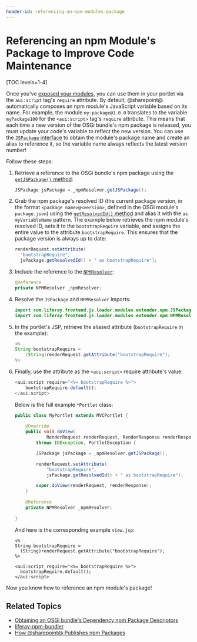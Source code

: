 ```yaml
---
header-id: referencing-an-npm-modules-package
---
```


# Referencing an npm Module's Package to Improve Code Maintenance

[TOC levels=1-4]

Once you've 
[exposed your modules](/docs/7-2/frameworks/-/knowledge_base/f/using-javascript-in-your-portlets), 
you can use them in your portlet via the `aui:script` tag's `require` attribute. 
By default, @sharepoint@ automatically composes an npm module's JavaScript variable 
based on its name. For example, the module `my-package@1.0.0` translates to the 
variable `myPackage100` for the `<aui:script>` tag's `require` attribute. This 
means that each time a new version of the OSGi bundle's npm package is released, 
you must update your code's variable to reflect the new version. You can use the 
[`JSPackage` interface](@app-ref@/foundation/latest/javadocs/com/liferay/frontend/js/loader/modules/extender/npm/JSPackage.html) 
to obtain the module's package name and create an alias to reference it, so the 
variable name always reflects the latest version number! 

Follow these steps:

1.  Retrieve a reference to the OSGi bundle's npm package using the 
    [`getJSPackage()` method](@app-ref@/foundation/latest/javadocs/com/liferay/frontend/js/loader/modules/extender/npm/NPMResolver.html#getJSPackage): 

    ```java
    JSPackage jsPackage = _npmResolver.getJSPackage();
    ```

2.  Grab the npm package's resolved ID (the current package version, 
    in the format `<package name>@<version>`, defined in the OSGi module's 
    `package.json`) using the 
    [`getResolvedId()` method](@app-ref@/foundation/latest/javadocs/com/liferay/frontend/js/loader/modules/extender/npm/JSPackage.html#getResolvedId) 
    and alias it with the `as myVariableName` pattern. The example below 
    retrieves the npm module's resolved ID, sets it to the `bootstrapRequire` 
    variable, and assigns the entire value to the attribute `bootstrapRequire`. 
    This ensures that the package version is always up to date:

    ```java
    renderRequest.setAttribute(
      "bootstrapRequire",
      jsPackage.getResolvedId() + " as bootstrapRequire");
    ```

3.  Include the reference to the [`NPMResolver`](@app-ref@/foundation/latest/javadocs/com/liferay/frontend/js/loader/modules/extender/npm/NPMResolver.html):

    ```java
    @Reference
    private NPMResolver _npmResolver;
    ```

4.  Resolve the `JSPackage` and `NPMResolver` imports:

    ```java
    import com.liferay.frontend.js.loader.modules.extender.npm.JSPackage;
    import com.liferay.frontend.js.loader.modules.extender.npm.NPMResolver;
    ```

5.  In the portlet's JSP, retrieve the aliased attribute (`bootstrapRequire` in 
    the example):

    ```java
    <%
    String bootstrapRequire =
    	(String)renderRequest.getAttribute("bootstrapRequire");
    %>
    ```

6.  Finally, use the attribute as the `<aui:script>` require attribute's value:

    ```javascript
    <aui:script require="<%= bootstrapRequire %>">
    	bootstrapRequire.default();
    </aui:script>
    ```

    Below is the full example `*Portlet` class:

    ```java
    public class MyPortlet extends MVCPortlet {
    	
    	@Override
    	public void doView(
    			RenderRequest renderRequest, RenderResponse renderResponse)
    		throws IOException, PortletException {

    		JSPackage jsPackage = _npmResolver.getJSPackage();

    		renderRequest.setAttribute(
    			"bootstrapRequire",
    			jsPackage.getResolvedId() + " as bootstrapRequire");

    		super.doView(renderRequest, renderResponse);
    	}
    	
    	@Reference
    	private NPMResolver _npmResolver;
    	
    }
    ```

    And here is the corresponding example `view.jsp`:

    ```markup
    <%
    String bootstrapRequire =
      (String)renderRequest.getAttribute("bootstrapRequire");
    %>

    <aui:script require="<%= bootstrapRequire %>">
      bootstrapRequire.default();
    </aui:script>
    ```

Now you know how to reference an npm module's package! 

## Related Topics

- [Obtaining an OSGi bundle's Dependency npm Package Descriptors](/docs/7-2/frameworks/-/knowledge_base/f/obtaining-dependency-npm-package-descriptors)
- [liferay-npm-bundler](/docs/7-2/reference/-/knowledge_base/r/liferay-npm-bundler)
- [How @sharepoint@ Publishes npm Packages](/docs/7-2/reference/-/knowledge_base/r/how-the-liferay-npm-bundler-publishes-npm-packages)
